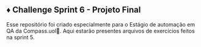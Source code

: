 ## ♦️ Challenge Sprint 6 - Projeto Final
Esse repositório foi criado especialmente para o Estágio de automação em QA da Compass.uol🧭. Aqui estarão presentes arquivos de exercícios feitos na sprint 5.
